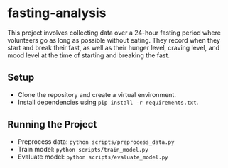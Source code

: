 # fasting-analysis
 This project involves collecting data over a 24-hour fasting period where volunteers go as long as possible without eating. They record when they start and break their fast, as well as their hunger level, craving level, and mood level at the time of starting and breaking the fast.

 ## Setup
- Clone the repository and create a virtual environment.
- Install dependencies using `pip install -r requirements.txt`.

## Running the Project
- Preprocess data: `python scripts/preprocess_data.py`
- Train model: `python scripts/train_model.py`
- Evaluate model: `python scripts/evaluate_model.py`
